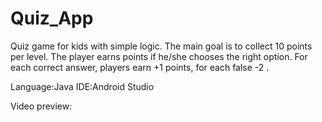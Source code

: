 # Quiz_App

Quiz game for kids with simple logic. The main goal is to collect 10 points per level. The player earns points if he/she chooses the right option.
For each correct answer, players earn +1 points, for each false -2 .

Language:Java
IDE:Android Studio

Video preview:

